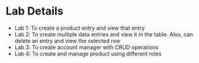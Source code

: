 # Lab Details

- Lab 1: To create a product entry and view that entry
- Lab 2: To create multiple data entries and view it in the table. Also, can delete an entry and view the selected row
- Lab 3: To create account manager with CRUD operations
- Lab 4: To create and manage product using different roles
